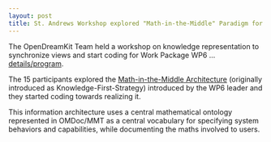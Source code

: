 ```yaml
---
layout: post
title: St. Andrews Workshop explored "Math-in-the-Middle" Paradigm for Integration
---
```

The OpenDreamKit Team held a workshop on knowledge representation to synchronize views and
start coding for Work Package WP6
... [details/program](http://opendreamkit.org/2015/12/08/WP6StAndrewsMeeting/).

The 15 participants explored the
[Math-in-the-Middle Architecture](/meetings/2016-01-25-DKS/Kohlhase_slides.pdf)
(originally introduced as Knowledge-First-Strategy) introduced by the WP6 leader and they
started coding towards realizing it.

This information architecture uses a central mathematical ontology represented in
OMDoc/MMT as a central vocabulary for specifying system behaviors and capabilities, while
documenting the maths involved to users. 


